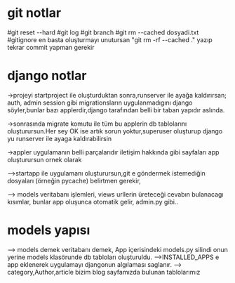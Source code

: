 # git notlar
#git reset --hard
#git log
#git branch
#git rm --cached dosyadi.txt
#gitignore en basta oluşturmayı unutursan "git rm -rf --cached ."
yazıp tekrar commit yapman gerekir


# django  notlar

->projeyi startproject ile oluşturduktan sonra,runserver ile ayağa kaldırırsan; auth, admin session gibi migrationsların
uygulanmadıgını django söyler,bunlar bazı applerdir,django tarafından belli bir taban yapıdır aslında.

->sonrasında migrate komutu ile tüm bu applerin db tablolarını oluşturursun.Her sey OK ise artık sorun yoktur,superuser oluşturup django yu runserver
ile ayaga kaldırabilirsin

->appler uygulamanın belli parçalarıdır iletişim hakkında gibi sayfaları app oluşturursun ornek olarak

-->startapp ile uygulamanı oluşturursun,git e göndermek istemediğin dosyaları (örneğin pycache) belirtmen gerekir,

--> models veritabanı işlemleri, views urllerin üreteceği cevabın bulanacagı kısımlar, bunlar app oluşunca otomatik gelir, admin.py gibi..


# models yapısı

--> models demek veritabanı demek, App içerisindeki models.py silindi onun yerine models klasörunde db tabloları oluşturuldu.
-->INSTALLED_APPS e app eklenerek  uygulamayı djangonun algılaması saglanır.
--> category,Author,article bizim blog sayfamızda bulunan tablolarımız
